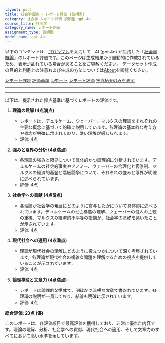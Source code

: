 ```yaml
---
layout: post
title: 社会学概論 - レポート評価 (説明型)
category: 社会学 レポート評価 説明型 gpt-4o
course_title: 社会学
category_name: レポート評価
assignment_type: 説明型
model_name: gpt-4o
---
```


以下のコンテンツは、[プロンプト](http://127.0.0.1:8000/generated/社会学/gpt-4o/prompt_レポート評価-説明型.md)を入力して、AI (gpt-4o) が生成した「[社会学概論](/contents/社会学/)」のレポート評価です。このページは生成結果から自動的に作成されているため、表示が乱れている場合があることをご容赦ください。
データセット作成の目的と利用上の注意および生成の方法については[About](/About)を御覧ください。

[レポート課題](../レポート課題-説明型)
[評価基準](../評価基準-説明型)
[レポート](../レポート-説明型)
[レポート評価](../レポート評価-説明型)
[生成結果のみを表示](http://127.0.0.1:8000/generated/社会学/gpt-4o/レポート評価-説明型.md)
  

***
***
  
以下は、提示された採点基準に基づくレポートの評価です。

1. **理論の理解 (4点満点)**
   - レポートは、デュルケーム、ウェーバー、マルクスの理論をそれぞれの主要な概念に基づいて的確に説明しています。各理論の基本的な考え方や概念が明確に示されており、深い理解が感じられます。
   - 評価: 4点

2. **強みと限界の分析 (4点満点)**
   - 各理論の強みと限界について具体的かつ論理的に分析されています。デュルケームの社会的事実やアノミー、ウェーバーの合理化と官僚制、マルクスの経済的基盤と階級闘争について、それぞれの強みと限界が明確に述べられています。
   - 評価: 4点

3. **社会学への貢献 (4点満点)**
   - 各理論が社会学の発展にどのように寄与したかについて具体的に述べられています。デュルケームの社会構造の理解、ウェーバーの個人の主観の重視、マルクスの経済的不平等の指摘が、社会学の基礎を築いたことが示されています。
   - 評価: 4点

4. **現代社会への適用 (4点満点)**
   - 理論が現代社会の理解にどのように役立つかについて深く考察されています。各理論が現代社会の複雑な問題を理解するための視点を提供していることが示されています。
   - 評価: 4点

5. **論理構成と文章力 (4点満点)**
   - レポートは論理的な構成で、明確かつ流暢な文章で書かれています。各理論の説明が一貫しており、結論も明確に示されています。
   - 評価: 4点

**総合評価: 20点 (優)**

このレポートは、各評価項目で最高評価を獲得しており、非常に優れた内容です。理論の理解、分析、社会学への貢献、現代社会への適用、そして文章力のすべてにおいて高い水準を示しています。
